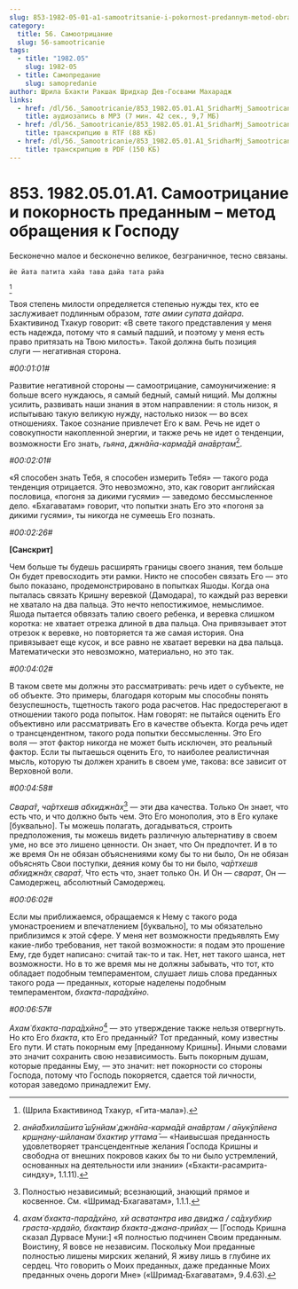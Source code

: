 ```yaml
---
slug: 853-1982-05-01-a1-samootritsanie-i-pokornost-predannym-metod-obrashheniya-k-gospodu
category:
  title: 56. Самоотрицание
  slug: 56-samootricanie
tags:
  - title: "1982.05"
    slug: 1982-05
  - title: Самопредание
    slug: samopredanie
author: Шрила Бхакти Ракшак Шридхар Дев-Госвами Махарадж
links:
  - href: /dl/56._Samootricanie/853_1982.05.01.A1_SridharMj_Samootricanie_i_pokornost_predannym--metod_obrashhenija_k_Gospodu.mp3
    title: аудиозапись в MP3 (7 мин. 42 сек., 9,7 МБ)
  - href: /dl/56._Samootricanie/853_1982.05.01.A1_SridharMj_Samootricanie_i_pokornost_predannym--metod_obrashhenija_k_Gospodu.rtf
    title: транскрипцию в RTF (88 КБ)
  - href: /dl/56._Samootricanie/853_1982.05.01.A1_SridharMj_Samootricanie_i_pokornost_predannym--metod_obrashhenija_k_Gospodu.pdf
    title: транскрипцию в PDF (150 КБ)
---
```


# 853. 1982.05.01.A1. Самоотрицание и покорность преданным – метод обращения к Господу

Бесконечно малое и бесконечно великое, безграничное, тесно связаны.

    йе йата патита хайа тава дайа тата райа
[^_ftn1]

Твоя степень милости определяется степенью нужды тех, кто ее заслуживает подлинным образом, *тате амии супата дайара*. Бхактивинод Тхакур говорит: «В свете такого представления у меня есть надежда, потому что я самый падший, и поэтому у меня есть право притязать на Твою милость». Такой должна быть позиция слуги — негативная сторона.

*#00:01:01#*

Развитие негативной стороны — самоотрицание, самоуничижение: я больше всего нуждаюсь, я самый бедный, самый нищий. Мы должны усилить, развивать наши знания в этом направлении: я столь низок, я испытываю такую великую нужду, настолько низок — во всех отношениях. Такое сознание привлечет Его к вам. Речь не идет о совокупности накопленной энергии, и также речь не идет о тенденции, возможности Его знать, *гьяна*, *джн̃а̄на-карма̄дй ана̄вр̣там*[^_ftn2].

*#00:02:01#*

«Я способен знать Тебя, я способен измерить Тебя» — такого рода тенденция отрицается. Это невозможно, это, как говорит английская пословица, «погоня за дикими гусями» — заведомо бессмысленное дело. «Бхагаватам» говорит, что попытки знать Его это «погоня за дикими гусями», ты никогда не сумеешь Его познать.

*#00:02:26#*

**[Санскрит]**

Чем больше ты будешь расширять границы своего знания, тем больше Он будет превосходить эти рамки. Никто не способен связать Его — это было показано, продемонстрировано в попытках Яшоды. Когда она пыталась связать Кришну веревкой (Дамодара), то каждый раз веревки не хватало на два пальца. Это нечто непостижимое, немыслимое. Яшода пытается обвязать талию своего ребенка, и веревка слишком коротка: не хватает отрезка длиной в два пальца. Она привязывает этот отрезок к веревке, но повторяется та же самая история. Она привязывает еще кусок, и все равно не хватает веревки на два пальца. Математически это невозможно, материально, но это так.

*#00:04:02#*

В таком свете мы должны это рассматривать: речь идет о субъекте, не об объекте. Это примеры, благодаря которым мы способны понять безуспешность, тщетность такого рода расчетов. Нас предостерегают в отношении такого рода попыток. Нам говорят: не пытайся оценить Его объективно или рассматривать Его в качестве объекта. Когда речь идет о трансцендентном, такого рода попытки бессмысленны. Это Его воля — этот фактор никогда не может быть исключен, это реальный фактор. Если ты пытаешься оценить Его, то наиболее реалистичная мысль, которую ты должен хранить в своем уме, такова: все зависит от Верховной воли.

*#00:04:58#*

*Свара̄т̣*, *ча̄ртхешв абхиджн̃ах̣*[^_ftn3] — эти два качества. Только Он знает, что есть что, и что должно быть чем. Это Его монополия, это в Его кулаке [буквально]. Ты можешь полагать, догадываться, строить предположения, ты можешь видеть различную альтернативу в своем уме, но все это лишено ценности. Он знает, что Он предпочтет. И в то же время Он не обязан объяснениями кому бы то ни было, Он не обязан объяснять Свои поступки, деяния кому бы то ни было, *ча̄ртхешв абхиджн̃ах̣ свара̄т̣*. Что есть что, знает только Он. И Он — *сварат*, Он — Самодержец, абсолютный Самодержец.

*#00:06:02#*

Если мы приближаемся, обращаемся к Нему с такого рода умонастроением и впечатлением [буквально], то мы обязательно приблизимся к этой сфере. У меня нет возможности предъявлять Ему какие-либо требования, нет такой возможности: я подам это прошение Ему, где будет написано: считай так-то и так. Нет, нет такого шанса, нет возможности. Но в то же время мы не должны забывать, что тот, кто обладает подобным темпераментом, слушает лишь слова преданных такого рода — преданных, которые наделены подобным темпераментом, *бхакта-пара̄дхӣно*.

*#00:06:57#*

*Ахам̇ бхакта-пара̄дхӣно*[^_ftn4] — это утверждение также нельзя отвергнуть. Но кто Его *бхакта*, кто Его преданный? Тот преданный, кому известны Его пути. И стать покорным ему [преданному Кришны]. Иными словами это значит сохранить свою независимость. Быть покорным душам, которые преданны Ему, — это значит: нет покорности со стороны Господа, потому что Господь покоряется, сдается той личности, которая заведомо принадлежит Ему.



[^_ftn1]: (Шрила Бхактивинод Тхакур, «Гита-мала»).

[^_ftn2]: *анйа̄бхила̄шита̄ ш́ӯнйам̇ джн̃а̄на-карма̄дй ана̄вр̣там / а̄нукӯлйена кр̣ш̣н̣ану-шӣланам̇ бхактир уттама̄* — «Наивысшая преданность удовлетворяет трансцендентные желания Господа Кришны и свободна от внешних покровов каких бы то ни было устремлений, основанных на деятельности или знании» («Бхакти-расамрита-синдху», 1.1.11).

[^_ftn3]: Полностью независимый; всезнающий, знающий прямое и косвенное. См. «Шримад-Бхагаватам», 1.1.1.

[^_ftn4]: *ахам̇ бхакта-пара̄дхӣно, хй асватантра ива двиджа / са̄дхубхир граста-хр̣дайо, бхактаир бхакта-джана-прийах̣* — [Господь Кришна сказал Дурвасе Муни:] «Я полностью подчинен Своим преданным. Воистину, Я вовсе не независим. Поскольку Мои преданные полностью лишены мирских желаний, Я живу лишь в глубине их сердец. Что говорить о Моих преданных, даже преданные Моих преданных очень дороги Мне» («Шримад-Бхагаватам», 9.4.63).

